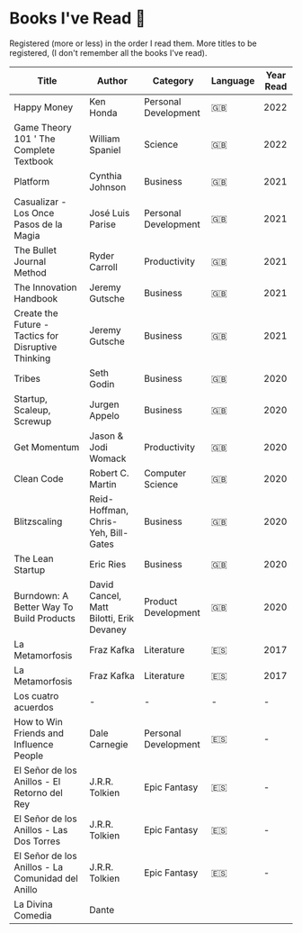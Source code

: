 # Books I've Read :closed_book:

Registered (more or less) in the order I read them. More titles to be registered, (I don't remember all the books I've read).

| Title | Author | Category | Language | Year Read |
| --- | --- | --- | --- | --- |
| Happy Money | Ken Honda | Personal Development | :uk: | 2022 |
| Game Theory 101 ' The Complete Textbook | William Spaniel | Science | :uk: | 2022 |
| Platform | Cynthia Johnson | Business | :uk: | 2021 |
| Casualizar - Los Once Pasos de la Magia | José Luis Parise | Personal Development | :uk: | 2021 |
| The Bullet Journal Method | Ryder Carroll | Productivity | :uk: | 2021 |
| The Innovation Handbook | Jeremy Gutsche  | Business | :uk: | 2021 |
| Create the Future - Tactics for Disruptive Thinking | Jeremy Gutsche | Business | :uk: | 2021 |
| Tribes | Seth Godin | Business | :uk: | 2020 |
| Startup, Scaleup, Screwup | Jurgen Appelo | Business | :uk: | 2020 |
| Get Momentum | Jason & Jodi Womack | Productivity | :uk: | 2020 |
| Clean Code | Robert C. Martin | Computer Science | :uk: | 2020 |
| Blitzscaling | Reid-Hoffman, Chris-Yeh, Bill-Gates | Business | :uk: | 2020 |
| The Lean Startup | Eric Ries | Business | :uk: | 2020 |
| Burndown: A Better Way To Build Products | David Cancel, Matt Bilotti, Erik Devaney | Product Development | :uk: | 2020 |
| La Metamorfosis | Fraz Kafka | Literature | :es: | 2017 |
| La Metamorfosis | Fraz Kafka | Literature | :es: | 2017 |
| Los cuatro acuerdos | - | - | - | - |
| How to Win Friends and Influence People | Dale Carnegie | Personal Development | :es: | - |
| El Señor de los Anillos - El Retorno del Rey | J.R.R. Tolkien | Epic Fantasy | :es: | - |
| El Señor de los Anillos - Las Dos Torres | J.R.R. Tolkien | Epic Fantasy | :es: | - |
| El Señor de los Anillos - La Comunidad del Anillo | J.R.R. Tolkien | Epic Fantasy | :es: | - |
| La Divina Comedia | Dante
